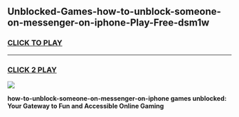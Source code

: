 
## Unblocked-Games-how-to-unblock-someone-on-messenger-on-iphone-Play-Free-dsm1w
<h3>
<a href="https://premium76.site?title=how-to-unblock-someone-on-messenger-on-iphone&ref=18A1">CLICK TO PLAY</a></h3>
<hr>

<h3>
<a href="https://premium76.site?title=how-to-unblock-someone-on-messenger-on-iphone&ref=18A1">CLICK 2 PLAY</a>
  
</h3>

<a href="https://premium76.site?title=how-to-unblock-someone-on-messenger-on-iphone&ref=18A1"><img src="https://clearcache.store/games.png"></a>


**how-to-unblock-someone-on-messenger-on-iphone games unblocked: Your Gateway to Fun and Accessible Online Gaming**
